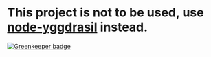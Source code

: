 # This project is not to be used, use [node-yggdrasil](https://github.com/zekesonxx/node-yggdrasil) instead.

[![Greenkeeper badge](https://badges.greenkeeper.io/PrismarineJS/prismarine-yggdrasil.svg)](https://greenkeeper.io/)
